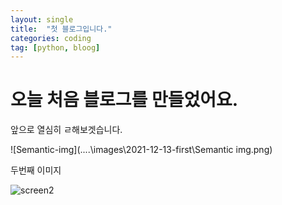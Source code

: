 ```yaml
---
layout: single
title:  "첫 블로그입니다."
categories: coding
tag: [python, bloog]
---
```

# 오늘 처음 블로그를 만들었어요.

앞으로 열심히 ㄹ해보겟습니다.



![Semantic-img](..\..\images\2021-12-13-first\Semantic img.png)





두번째 이미지

![screen2](..\..\images\2021-12-13-first\screen2.png)
